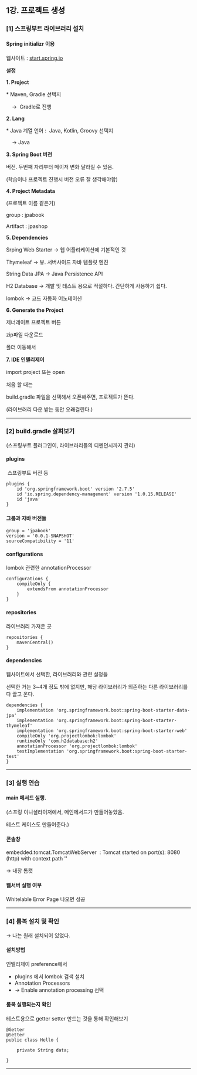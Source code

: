 ## **1강. 프로젝트 생성**

### **\[1\] 스프링부트 라이브러리 설치**

#### **Spring initializr 이용**

웹사이트 : [start.spring.io](http://start.spring.io)

**설정**

**1\. Project** 

\* Maven, Gradle 선택지

    →  Gradle로 진행

**2\. Lang**

\* Java 계열 언어 :  Java, Kotlin, Groovy 선택지

    → Java

**3\. Spring Boot 버전**

버전. 두번째 자리부터 메이저 변화 달라질 수 있음.

(학습이나 프로젝트 진행시 버전 오류 잘 생각해야함)

**4\. Project Metadata**

(프로젝트 이름 같은거)

group : jpabook

Artifact : jpashop

**5\. Dependencies**

Srping Web Starter → 웹 어플리케이션에 기본적인 것

Thymeleaf → 뷰. 서버사이드 자바 템플릿 엔진

String Data JPA → Java Persistence API

H2 Database → 개발 및 테스트 용으로 적절하다. 간단하게 사용하기 쉽다.

lombok → 코드 자동화 어노테이션

**6\. Generate the Project**

제너레이트 프로젝트 버튼 

zip파일 다운로드

폴더 이동해서

**7\. IDE 인텔리제이**

import project 또는 open

처음 할 때는

build.gradle 파일을 선택해서 오픈해주면, 프로젝트가 뜬다.

(라이브러리 다운 받는 동안 오래걸린다.)

---

### **\[2\] build.gradle 살펴보기**

(스프링부트 플러그인이, 라이브러리들의 디펜던시까지 관리)

#### **plugins**

 스프링부트 버전 등

```
plugins {
	id 'org.springframework.boot' version '2.7.5'
	id 'io.spring.dependency-management' version '1.0.15.RELEASE'
	id 'java'
}
```

#### **그룹과 자바 버전들**

```
group = 'jpabook'
version = '0.0.1-SNAPSHOT'
sourceCompatibility = '11'
```

#### **configurations**

lombok 관련한 annotationProcessor

```
configurations {
	compileOnly {
		extendsFrom annotationProcessor
	}
}
```

#### **repositories**

라이브러리 가져온 곳

```
repositories {
	mavenCentral()
}
```

#### **dependencies**

웹사이트에서 선택한, 라이브러리와 관련 설정들

선택한 거는 3~4개 정도 밖에 없지만, 해당 라이브러리가 의존하는 다른 라이브러리를 다 끌고 온다.

```
dependencies {
	implementation 'org.springframework.boot:spring-boot-starter-data-jpa'
	implementation 'org.springframework.boot:spring-boot-starter-thymeleaf'
	implementation 'org.springframework.boot:spring-boot-starter-web'
	compileOnly 'org.projectlombok:lombok'
	runtimeOnly 'com.h2database:h2'
	annotationProcessor 'org.projectlombok:lombok'
	testImplementation 'org.springframework.boot:spring-boot-starter-test'
}
```

---

### **\[3\] 실행 연습**

#### **main 메서드 실행.**

(스프링 이니셜라이저에서, 메인메서드가 만들어놓았음.

테스트 케이스도 만들어준다.)

#### **콘솔창**

embedded.tomcat.TomcatWebServer  : Tomcat started on port(s): 8080 (http) with context path ''

→ 내장 톰캣

#### **웹서버 실행 여부**

Whitelable Error Page 나오면 성공

---

### **\[4\] 롬복 설치 및 확인**

→ 나는 원래 설치되어 있었다.

#### **설치방법**

인텔리제이 preference에서

-   plugins 에서 lombok 검색 설치
-   Annotation Processors
-   → Enable annotation processing 선택

#### **롬복 실행되는지 확인**

테스트용으로 getter setter 만드는 것을 통해 확인해보기

```
@Getter
@Setter
public class Hello {

    private String data;

}
```

---
